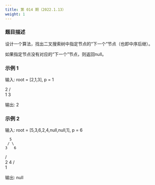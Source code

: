 ```yaml
---
title: 第 014 期（2022.1.13）
weight: 1
---
```


### 题目描述

设计一个算法，找出二叉搜索树中指定节点的“下一个”节点（也即中序后继）。

如果指定节点没有对应的“下一个”节点，则返回null。

### 示例 1

输入: root = [2,1,3], p = 1

  2
 / \
1   3

输出: 2

### 示例 2

输入: root = [5,3,6,2,4,null,null,1], p = 6

      5
     / \
    3   6
   / \
  2   4
 /   
1

输出: null
